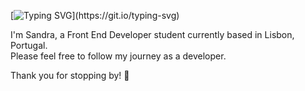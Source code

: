 [![Typing SVG](https://readme-typing-svg.demolab.com?font=VT323&size=30&pause=1000&color=C029E3&background=31F6FF00&repeat=false&width=435&lines=Hello+there!)](https://git.io/typing-svg)

I'm Sandra, a Front End Developer student currently based in Lisbon, Portugal.  
Please feel free to follow my journey as a developer.   

Thank you for stopping by! 💜

<!---
zandrastr/zandrastr is a ✨ special ✨ repository because its `README.md` (this file) appears on your GitHub profile.
You can click the Preview link to take a look at your changes.
--->
